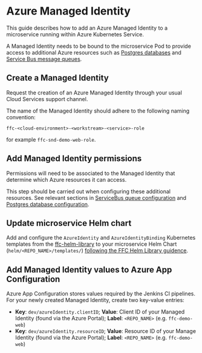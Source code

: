 # Azure Managed Identity

This guide describes how to add an Azure Managed Identity to a microservice running within Azure Kubernetes Service.

A Managed Identity needs to be bound to the microservice Pod to provide access to additional Azure resources such as [Postgres databases](postgres-database.md) and [Service Bus message queues](servicebus-queues.md).

## Create a Managed Identity

Request the creation of an Azure Managed Identity through your usual Cloud Services support channel.

The name of the Managed Identity should adhere to the following naming convention:

```
ffc-<cloud-environment>-<workstream>-<service>-role
```

for example `ffc-snd-demo-web-role`.

## Add Managed Identity permissions

Permissions will need to be associated to the Managed Identity that determine which Azure resources it can access.

This step should be carried out when configuring these additional resources. See relevant sections in [ServiceBus queue configuration](servicebus-queues.md) and [Postgres database configuration](postgres-database.md).

## Update microservice Helm chart

Add and configure the `AzureIdentity` and `AzureIdentityBinding` Kubernetes templates from the [ffc-helm-library](https://github.com/DEFRA/ffc-helm-library) to your microservice Helm Chart (`helm/<REPO_NAME>/templates/`) [following the FFC Helm Library guidence](https://github.com/DEFRA/ffc-helm-library#azure-identity-template).

## Add Managed Identity values to Azure App Configuration

Azure App Configuration stores values required by the Jenkins CI pipelines. For your newly created Managed Identity, create two key-value entries:

* **Key**: `dev/azureIdentity.clientID`; **Value**: Client ID of your Managed Identity (found via the Azure Portal); **Label**: `<REPO_NAME>` (e.g. `ffc-demo-web`)
* **Key**: `dev/azureIdentity.resourceID`; **Value**: Resource ID of your Manage Identity (found via the Azure Portal); **Label**: `<REPO_NAME>` (e.g. `ffc-demo-web`)
